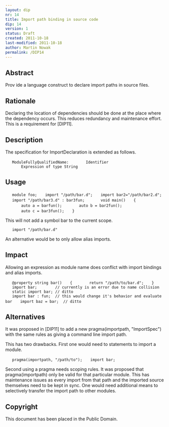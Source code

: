 ```yaml
---
layout: dip
nr: 14
title: Import path binding in source code
dip: 14
version: 1
status: Draft
created: 2011-10-18
last-modified: 2011-10-18
author: Martin Nowak
permalink: /DIP14
---
```


Abstract
--------

Prov ide a language construct to declare import paths in source files.

Rationale
---------

Declaring the location of dependencies should be done at the place where
the dependency occurs. This reduces redundancy and maintenance effort.
This is a requirement for \[DIP11\].

Description
-----------

The specification for ImportDeclaration is extended as follows.

`   ModuleFullyQualifiedName:`
`       Identifier`
`       Expression of type String`

Usage
-----

`   module foo;`
`   import "/path/bar.d";`
`   import bar2="/path/bar2.d";`
`   import "/path/bar3.d" : bar3fun;`
`   `
`   void main()`
`   {`
`       auto a = barfun();`
`       auto b = bar2fun();`
`       auto c = bar3fun();`
`   }`

This will not add a symbol bar to the current scope.

`   import "/path/bar.d"`

An alternative would be to only allow alias imports.

Impact
------

Allowing an expression as module name does conflict with import bindings
and alias imports.

`   @property string bar()`
`   {`
`       return "/path/to/bar.d";`
`   }`
`   import bar;        // currently is an error due to name collision`
`   static import bar; // ditto`
`   import bar : fun;  // this would change it's behavior and evaluate bar`
`   import baz = bar;  // ditto`

Alternatives
------------

It was proposed in \[DIP11\] to add a new pragma(importpath,
"ImportSpec") with the same rules as giving a command line import path.

This has two drawbacks. First one would need to statements to import a
module.

`   pragma(importpath, "/path/to");`
`   import bar;`

Second using a pragma needs scoping rules. It was proposed that
pragma(importpath) only be valid for that particular module. This has
maintenance issues as every import from that path and the imported
source themselves need to be kept in sync. One would need additional
means to selectively transfer the import path to other modules.

Copyright
---------

This document has been placed in the Public Domain.
